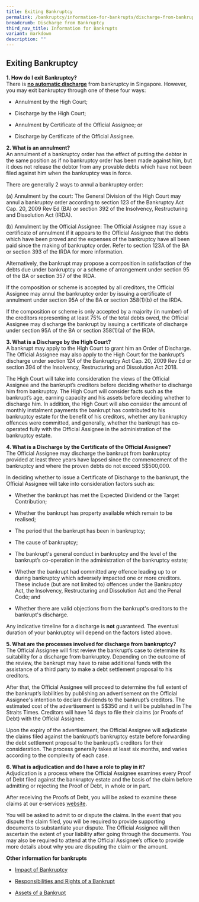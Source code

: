 ```yaml
---
title: Exiting Bankruptcy
permalink: /bankruptcy/information-for-bankrupts/discharge-from-bankruptcy/
breadcrumb: Discharge from Bankruptcy
third_nav_title: Information for Bankrupts
variant: markdown
description: ""
---
```

<h2>Exiting Bankruptcy</h2>
<p><strong>1. How do I exit Bankruptcy?</strong> 
<br>There is <strong><u>no automatic discharge</u></strong> from bankruptcy
in Singapore. However, you may exit bankruptcy through one of these four
ways:
<br>
</p>
<ul data-tight="true" class="tight">
<li>
<p>Annulment by the High Court;</p>
</li>
<li>
<p>Discharge by the High Court;</p>
</li>
<li>
<p>Annulment by Certificate of the Official Assignee; or</p>
</li>
<li>
<p>Discharge by Certificate of the Official Assignee.</p>
</li>
</ul>
<p></p>
<p><strong>2. What is an annulment?</strong> 
<br>An annulment of a bankruptcy order has the effect of putting the debtor
in the same position as if no bankruptcy order has been made against him,
but it does not release the debtor from any provable debts which have not
been filed against him when the bankruptcy was in force.</p>
<p>There are generally 2 ways to annul a bankruptcy order:</p>
<p>(a) Annulment by the court: The General Division of the High Court may
annul a bankruptcy order according to section 123 of the Bankruptcy Act
Cap. 20, 2009 Rev Ed (BA) or section 392 of the Insolvency, Restructuring
and Dissolution Act (IRDA).</p>
<p>(b) Annulment by the Official Assignee: The Official Assignee may issue
a certificate of annulment if it appears to the Official Assignee that
the debts which have been proved and the expenses of the bankruptcy have
all been paid since the making of bankruptcy order. Refer to section 123A
of the BA or section 393 of the IRDA for more information.</p>
<p>Alternatively, the bankrupt may propose a composition in satisfaction
of the debts due under bankruptcy or a scheme of arrangement under section
95 of the BA or section 357 of the IRDA.</p>
<p>If the composition or scheme is accepted by all creditors, the Official
Assignee may annul the bankruptcy order by issuing a certificate of annulment
under section 95A of the BA or section 358(1)(b) of the IRDA.</p>
<p>If the composition or scheme is only accepted by a majority (in number)
of the creditors representing at least 75% of the total debts owed, the
Official Assignee may discharge the bankrupt by issuing a certificate of
discharge under section 95A of the BA or section 358(1)(a) of the IRDA.
<br>
</p>
<p><strong>3. What is a Discharge by the High Court?</strong> 
<br>A bankrupt may apply to the High Court to grant him an Order of Discharge.
The Official Assignee may also apply to the High Court for the bankrupt’s
discharge under section 124 of the Bankruptcy Act Cap. 20, 2009 Rev Ed
or section 394 of the Insolvency, Restructuring and Dissolution Act 2018.
<br>
</p>
<p>The High Court will take into consideration the views of the Official
Assignee and the bankrupt’s creditors before deciding whether to discharge
him from bankruptcy. The High Court will consider facts such as the bankrupt’s
age, earning capacity and his assets before deciding whether to discharge
him. In addition, the High Court will also consider the amount of monthly
instalment payments the bankrupt has contributed to his bankruptcy estate
for the benefit of his creditors, whether any bankruptcy offences were
committed, and generally, whether the bankrupt has co-operated fully with
the Official Assignee in the administration of the bankruptcy estate.
<br>
</p>
<p><strong>4. What is a Discharge by the Certificate of the Official Assignee?</strong> 
<br>The Official Assignee may discharge the bankrupt from bankruptcy provided
at least three years have lapsed since the commencement of the bankruptcy
and where the proven debts do not exceed S$500,000.
<br>
</p>
<p>In deciding whether to issue a Certificate of Discharge to the bankrupt,
the Official Assignee will take into consideration factors such as:</p>
<ul data-tight="true" class="tight">
<li>
<p>Whether the bankrupt has met the Expected Dividend or the Target Contribution;</p>
</li>
<li>
<p>Whether the bankrupt has property available which remain to be realised;</p>
</li>
<li>
<p>The period that the bankrupt has been in bankruptcy;</p>
</li>
<li>
<p>The cause of bankruptcy;</p>
</li>
<li>
<p>The bankrupt's general conduct in bankruptcy and the level of the bankrupt’s
co-operation in the administration of the bankruptcy estate;</p>
</li>
<li>
<p>Whether the bankrupt had committed any offence leading up to or during
bankruptcy which adversely impacted one or more creditors. These include
(but are not limited to) offences under the Bankruptcy Act, the Insolvency,
Restructuring and Dissolution Act and the Penal Code; and</p>
</li>
<li>
<p>Whether there are valid objections from the bankrupt's creditors to the
bankrupt's discharge.</p>
</li>
</ul>
<p>Any indicative timeline for a discharge is <strong>not</strong> guaranteed.
The eventual duration of your bankruptcy will depend on the factors listed
above.
<br>
</p>
<p><strong>5. What are the processes involved for discharge from bankruptcy?</strong> 
<br>The Official Assignee will first review the bankrupt’s case to determine
its suitability for a discharge from bankruptcy. Depending on the outcome
of the review, the bankrupt may have to raise additional funds with the
assistance of a third party to make a debt settlement proposal to his creditors.
<br>
</p>
<p>After that, the Official Assignee will proceed to determine the full extent
of the bankrupt’s liabilities by publishing an advertisement on the Official
Assignee's intention to declare dividends to the bankrupt’s creditors.
The estimated cost of the advertisement is S$350 and it will be published
in The Straits Times. Creditors will have 14 days to file their claims
(or Proofs of Debt) with the Official Assignee.
<br>
</p>
<p>Upon the expiry of the advertisement, the Official Assignee will adjudicate
the claims filed against the bankrupt’s bankruptcy estate before forwarding
the debt settlement proposal to the bankrupt’s creditors for their consideration.
The process generally takes at least six months, and varies according to
the complexity of each case.
<br>
</p>
<p><strong>6. What is adjudication and do I have a role to play in it?</strong> 
<br>Adjudication is a process where the Official Assignee examines every Proof
of Debt filed against the bankruptcy estate and the basis of the claim
before admitting or rejecting the Proof of Debt, in whole or in part.
<br>
</p>
<p>After receiving the Proofs of Debt, you will be asked to examine these
claims at our e-services <a href="https://go.gov.sg/bankruptcy" rel="noopener noreferrer nofollow" target="_blank">website</a>.
<br>
</p>
<p>You will be asked to admit to or dispute the claims. In the event that
you dispute the claim filed, you will be required to provide supporting
documents to substantiate your dispute. The Official Assignee will then
ascertain the extent of your liability after going through the documents.
You may also be required to attend at the Official Assignee’s office to
provide more details about why you are disputing the claim or the amount.
<br>
</p>
<p><strong>Other information for bankrupts</strong> 
<br>
</p>
<ul data-tight="true" class="tight">
<li>
<p><a href="/bankruptcy/information-for-bankrupts/impact-of-bankruptcy/" rel="noopener noreferrer nofollow" target="_blank">Impact of Bankruptcy</a>
</p>
</li>
<li>
<p><a href="/bankruptcy/information-for-bankrupts/impact-of-bankruptcy/responsibilities-and-rights/" rel="noopener noreferrer nofollow" target="_blank">Responsibilities and Rights of a Bankrupt</a>
</p>
</li>
<li>
<p><a href="/bankruptcy/information-for-bankrupts/assets-of-a-bankrupt/" rel="noopener noreferrer nofollow" target="_blank">Assets of a Bankrupt</a>
</p>
</li>
</ul>
<p></p>